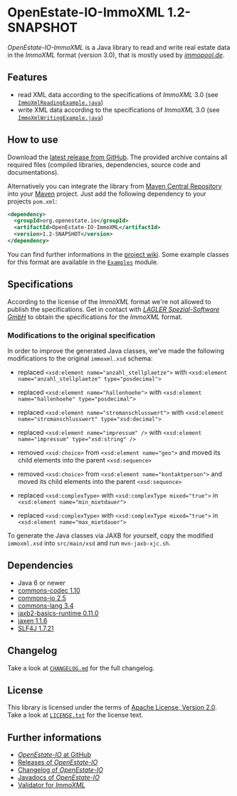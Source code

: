 OpenEstate-IO-ImmoXML 1.2-SNAPSHOT
==================================

*OpenEstate-IO-ImmoXML* is a Java library to read and write real estate data in
the *ImmoXML* format (version 3.0), that is mostly used by
[*immopool.de*](http://immopool.de).


Features
--------

-   read XML data according to the specifications of *ImmoXML* 3.0
    (see [`ImmoXmlReadingExample.java`](https://github.com/OpenEstate/OpenEstate-IO/blob/develop/Examples/src/main/java/org/openestate/io/examples/ImmoXmlReadingExample.java))
-   write XML data according to the specifications of *ImmoXML* 3.0
    (see [`ImmoXmlWritingExample.java`](https://github.com/OpenEstate/OpenEstate-IO/blob/develop/Examples/src/main/java/org/openestate/io/examples/ImmoXmlWritingExample.java))


How to use
----------

Download the [latest release from GitHub](https://github.com/OpenEstate/OpenEstate-IO/releases/latest).
The provided archive contains all required files (compiled libraries,
dependencies, source code and documentations).

Alternatively you can integrate the library from
[Maven Central Repository](http://search.maven.org/#search|ga|1|org.openestate.io)
into your [Maven](http://maven.apache.org/) project. Just add the following
dependency to your projects `pom.xml`:

```xml
<dependency>
  <groupId>org.openestate.io</groupId>
  <artifactId>OpenEstate-IO-ImmoXML</artifactId>
  <version>1.2-SNAPSHOT</version>
</dependency>
```

You can find further informations in the
[project wiki](https://github.com/OpenEstate/OpenEstate-IO/wiki/Usage-ImmoXML).
Some example classes for this format are available in the
[`Examples`](https://github.com/OpenEstate/OpenEstate-IO/tree/develop/Examples)
module.


Specifications
--------------

According to the license of the *ImmoXML* format we're not allowed to publish
the specifications. Get in contact with
[*LAGLER Spezial-Software GmbH*](https://www.lagler.de/) to obtain the
specifications for the *ImmoXML* format.


### Modifications to the original specification

In order to improve the generated Java classes, we've made the following
modifications to the original `immoxml.xsd` schema:

-   replaced `<xsd:element name="anzahl_stellplaetze">`
    with `<xsd:element name="anzahl_stellplaetze" type="posdecimal">`

-   replaced `<xsd:element name="hallenhoehe">`
    with `<xsd:element name="hallenhoehe" type="posdecimal">`

-   replaced `<xsd:element name="stromanschlusswert">`
    with `<xsd:element name="stromanschlusswert" type="xsd:decimal">`

-   replaced `<xsd:element name="impressum" />`
    with `<xsd:element name="impressum" type="xsd:string" />`

-   removed `<xsd:choice>` from `<xsd:element name="geo">`
    and moved its child elements into the parent `<xsd:sequence>`

-   removed `<xsd:choice>` from `<xsd:element name="kontaktperson">`
    and moved its child elements into the parent `<xsd:sequence>`

-   replaced `<xsd:complexType>` with `<xsd:complexType mixed="true">`
    in `<xsd:element name="min_mietdauer">`

-   replaced `<xsd:complexType>` with `<xsd:complexType mixed="true">`
    in `<xsd:element name="max_mietdauer">`

To generate the Java classes via JAXB for yourself, copy the modified
`immoxml.xsd` into `src/main/xsd` and run `mvn-jaxb-xjc.sh`.


Dependencies
------------

-   Java 6 or newer
-   [commons-codec 1.10](http://commons.apache.org/proper/commons-codec/)
-   [commons-io 2.5](http://commons.apache.org/proper/commons-io/)
-   [commons-lang 3.4](http://commons.apache.org/proper/commons-lang/)
-   [jaxb2-basics-runtime 0.11.0](https://github.com/highsource/jaxb2-basics)
-   [jaxen 1.1.6](http://jaxen.codehaus.org/)
-   [SLF4J 1.7.21](http://www.slf4j.org/)


Changelog
---------

Take a look at
[`CHANGELOG.md`](https://github.com/OpenEstate/OpenEstate-IO/blob/develop/CHANGELOG.md)
for the full changelog.


License
-------

This library is licensed under the terms of
[Apache License, Version 2.0](http://www.apache.org/licenses/LICENSE-2.0.html).
Take a look at
[`LICENSE.txt`](https://github.com/OpenEstate/OpenEstate-IO/blob/develop/LICENSE.txt)
for the license text.


Further informations
--------------------

-   [*OpenEstate-IO* at GitHub](https://github.com/OpenEstate/OpenEstate-IO)
-   [Releases of *OpenEstate-IO*](https://github.com/OpenEstate/OpenEstate-IO/releases)
-   [Changelog of *OpenEstate-IO*](https://github.com/OpenEstate/OpenEstate-IO/blob/develop/CHANGELOG.md)
-   [Javadocs of *OpenEstate-IO*](http://manual.openestate.org/OpenEstate-IO/)
-   [Validator for *ImmoXML*](http://validator.openestate.org/)
